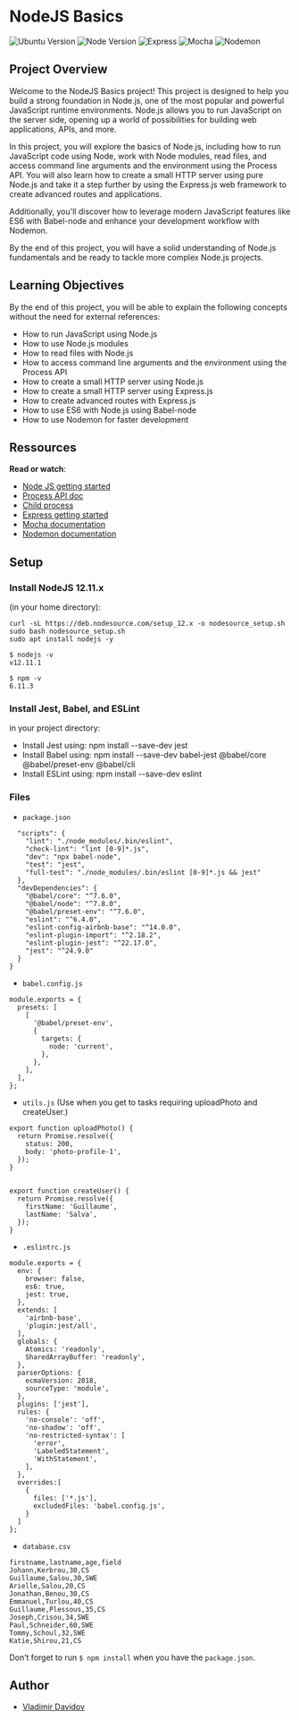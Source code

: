 # NodeJS Basics

![Ubuntu Version](https://img.shields.io/badge/Ubuntu-18.04%20LTS-green.svg)
![Node Version](https://img.shields.io/badge/NodeJS-12.x.x-blue.svg)
![Express](https://img.shields.io/badge/Express-Web_Framework-red.svg)
![Mocha](https://img.shields.io/badge/Mocha-Testing_Framework-brightgreen.svg)
![Nodemon](https://img.shields.io/badge/Nodemon-Development_Tool-orange.svg)

## Project Overview

Welcome to the NodeJS Basics project! This project is designed to help you build a strong foundation in Node.js, one of the most popular and powerful JavaScript runtime environments. Node.js allows you to run JavaScript on the server side, opening up a world of possibilities for building web applications, APIs, and more.

In this project, you will explore the basics of Node.js, including how to run JavaScript code using Node, work with Node modules, read files, and access command line arguments and the environment using the Process API. You will also learn how to create a small HTTP server using pure Node.js and take it a step further by using the Express.js web framework to create advanced routes and applications.

Additionally, you'll discover how to leverage modern JavaScript features like ES6 with Babel-node and enhance your development workflow with Nodemon.

By the end of this project, you will have a solid understanding of Node.js fundamentals and be ready to tackle more complex Node.js projects.

## Learning Objectives

By the end of this project, you will be able to explain the following concepts without the need for external references:

- How to run JavaScript using Node.js
- How to use Node.js modules
- How to read files with Node.js
- How to access command line arguments and the environment using the Process API
- How to create a small HTTP server using Node.js
- How to create a small HTTP server using Express.js
- How to create advanced routes with Express.js
- How to use ES6 with Node.js using Babel-node
- How to use Nodemon for faster development

## Ressources

**Read or watch**:

- [Node JS getting started](https://nodejs.org/en/docs/guides/getting-started-guide)
- [Process API doc](https://node.readthedocs.io/en/latest/api/process/)
- [Child process](https://nodejs.org/api/child_process.html)
- [Express getting started](https://expressjs.com/en/starter/installing.html)
- [Mocha documentation](https://mochajs.org/)
- [Nodemon documentation](https://github.com/remy/nodemon#nodemon)


## Setup

### Install NodeJS 12.11.x
(in your home directory):
```
curl -sL https://deb.nodesource.com/setup_12.x -o nodesource_setup.sh
sudo bash nodesource_setup.sh
sudo apt install nodejs -y

$ nodejs -v
v12.11.1

$ npm -v
6.11.3
```


### Install Jest, Babel, and ESLint
in your project directory:

- Install Jest using: npm install --save-dev jest
- Install Babel using: npm install --save-dev babel-jest @babel/core @babel/preset-env @babel/cli
- Install ESLint using: npm install --save-dev eslint

### Files

- `package.json`
```{
  "scripts": {
    "lint": "./node_modules/.bin/eslint",
    "check-lint": "lint [0-9]*.js",
    "dev": "npx babel-node",
    "test": "jest",
    "full-test": "./node_modules/.bin/eslint [0-9]*.js && jest"
  },
  "devDependencies": {
    "@babel/core": "^7.6.0",
    "@babel/node": "^7.8.0",
    "@babel/preset-env": "^7.6.0",
    "eslint": "^6.4.0",
    "eslint-config-airbnb-base": "^14.0.0",
    "eslint-plugin-import": "^2.18.2",
    "eslint-plugin-jest": "^22.17.0",
    "jest": "^24.9.0"
  }
}
```
- `babel.config.js`
```
module.exports = {
  presets: [
    [
      '@babel/preset-env',
      {
        targets: {
          node: 'current',
        },
      },
    ],
  ],
};
```
- `utils.js` (Use when you get to tasks requiring uploadPhoto and createUser.)
```
export function uploadPhoto() {
  return Promise.resolve({
    status: 200,
    body: 'photo-profile-1',
  });
}


export function createUser() {
  return Promise.resolve({
    firstName: 'Guillaume',
    lastName: 'Salva',
  });
}
```
- `.eslintrc.js`
```
module.exports = {
  env: {
    browser: false,
    es6: true,
    jest: true,
  },
  extends: [
    'airbnb-base',
    'plugin:jest/all',
  ],
  globals: {
    Atomics: 'readonly',
    SharedArrayBuffer: 'readonly',
  },
  parserOptions: {
    ecmaVersion: 2018,
    sourceType: 'module',
  },
  plugins: ['jest'],
  rules: {
    'no-console': 'off',
    'no-shadow': 'off',
    'no-restricted-syntax': [
      'error',
      'LabeledStatement',
      'WithStatement',
    ],
  },
  overrides:[
    {
      files: ['*.js'],
      excludedFiles: 'babel.config.js',
    }
  ]
};
```
- `database.csv`
```
firstname,lastname,age,field
Johann,Kerbrou,30,CS
Guillaume,Salou,30,SWE
Arielle,Salou,20,CS
Jonathan,Benou,30,CS
Emmanuel,Turlou,40,CS
Guillaume,Plessous,35,CS
Joseph,Crisou,34,SWE
Paul,Schneider,60,SWE
Tommy,Schoul,32,SWE
Katie,Shirou,21,CS
```

Don’t forget to run `$ npm install` when you have the `package.json`.

## Author

- [Vladimir Davidov](https://github.com/v-dav)
